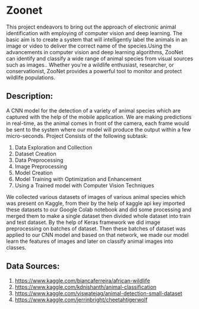 # Zoonet
This  project endeavors to bring out the approach of electronic animal identification with employing of  computer vision and deep learning. The basic aim is to create a system that will intelligently label the  animals in an image or video to deliver the correct name of the species.Using the advancements in computer vision and deep learning algorithms, ZooNet can identify and classify a wide range of animal species from visual sources such as images.. Whether you're a wildlife enthusiast, researcher, or conservationist, ZooNet provides a powerful tool to monitor and protect wildlife populations.
## Description:
A CNN model for the detection of a variety of animal species which are captured with the help of the mobile application. We are making predictions in real-time, as the animal comes in front of the camera, each frame would be sent to the system where our model will produce the output within a few micro-seconds.
Project Consists of the following subtask:
1. Data Exploration and Collection
2. Dataset Creation
3. Data Preprocessing
4. Image Preprocessing
5. Model Creation
6. Model Training with Optimization and Enhancement
7. Using a Trained model with Computer Vision Techniques

We collected various datasets of images of various animal species which was present on Kaggle, from their by the help of kaggle api key imported these datasets to our Google Colab notebook and did some processing and merged them to make a single dataset then divided whole dataset into train and test dataset. By the help of Keras framework we did image preprocessing on batches of dataset. Then these batches of dataset was applied to our CNN model and based on that network, we made our model learn the features of images and later on classify animal images into classes.
## Data Sources:
1. https://www.kaggle.com/biancaferreira/african-wildlife
2. https://www.kaggle.com/kdnishanth/animal-classification
3. https://www.kaggle.com/viswatejag/animal-detection-small-dataset
4. https://www.kaggle.com/jerrinbright/cheetahtigerwolf 
